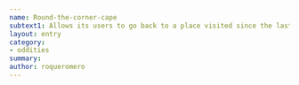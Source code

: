 ```yaml
---
name: Round-the-corner-cape
subtext1: Allows its users to go back to a place visited since the last dawn.
layout: entry
category:
- oddities
summary: 
author: roqueromero
---
```

